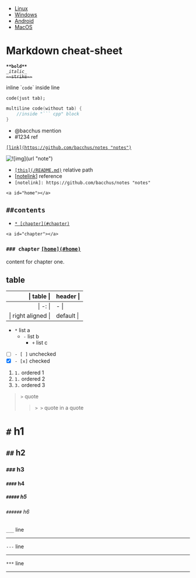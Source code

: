 - [Linux](https://github.com/bacchus/notes/blob/master/linuxnote.md "Linux tricks")
- [Windows](https://github.com/bacchus/notes/blob/master/winnote.md "Windows")
- [Android](https://github.com/bacchus/notes/blob/master/droidnote.md "Android dev")
- [MacOS](https://github.com/bacchus/notes/blob/master/macnote.md "MacOS")

# Markdown cheat-sheet

**`**bold**`**  
_`_italic_`_  
~~`~~strike~~`~~  

inline \``code`\` inside line

    code(just tab);

``` cpp
multiline code(without tab) {
    //inside "``` cpp" block
}
```
- @bacchus mention
- #1234 ref

[`[link](https://github.com/bacchus/notes "notes")`](https://github.com/bacchus/notes "notes")

![`![img](url "note")`](url "note")

- [`[this](/README.md)`](/README.md) relative path
- \[[notelink]\] reference
- `[notelink]: https://github.com/bacchus/notes "notes"`

[notelink]: https://github.com/bacchus/notes "notes"

<a id="home">`<a id="home"></a>`</a>
## `##contents`
  * [`* [chapter](#chapter)`](#chapter)

<a id="chapter">`<a id="chapter"></a>`</a>
### `### chapter` [`[home](#home)`](#home)
content for chapter one.

## table
| \| table \| | header \| |
| -: | - |
| \| -: \| | - \| |
| \| right aligned \| | default \| |

* `*` list a
  - `-` list b
    + `+` list c

- [ ] `- [ ]` unchecked
- [x] `- [x]` checked

1. `1.` ordered 1
1. `1.` ordered 2
3. `3.` ordered 3

> `>` quote
> > `> >` quote in a quote

#       `#` h1
##      `##` h2
###     `###` h3
####    `####` h4
#####   `#####` h5
######  `######` h6

`___` line
___
`---` line

---
`***` line
***
